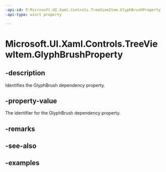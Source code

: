 ```yaml
---
-api-id: P:Microsoft.UI.Xaml.Controls.TreeViewItem.GlyphBrushProperty
-api-type: winrt property

---
```

<!-- Property syntax.
public DependencyProperty GlyphBrushProperty { get; }
-->

# Microsoft.UI.Xaml.Controls.TreeViewItem.GlyphBrushProperty


## -description

Identifies the GlyphBrush dependency property.


## -property-value

The identifier for the GlyphBrush dependency property.


## -remarks


## -see-also


## -examples


